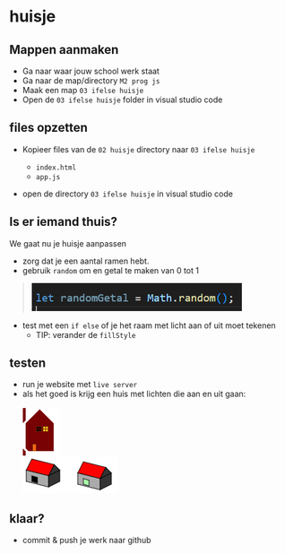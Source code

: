 # huisje

## Mappen aanmaken

- Ga naar waar jouw school werk staat
- Ga naar de map/directory `M2 prog js`
- Maak een map `03 ifelse huisje`
- Open de `03 ifelse huisje` folder in visual studio code


## files opzetten

- Kopieer files van de `02 huisje` directory naar `03 ifelse huisje`
    - `index.html`
    - `app.js`

- open de directory `03 ifelse huisje` in visual studio code


## Is er iemand thuis?

We gaat nu je huisje aanpassen
- zorg dat je een aantal ramen hebt.
- gebruik `random` om en getal te maken van 0 tot 1  
> ![](img/randomGetal.PNG)
- test met een `if else` of je het raam met licht aan of uit moet tekenen
    - TIP: verander de `fillStyle`

## testen

- run je website met `live server`
- als het goed is krijg een huis met lichten die aan en uit gaan:  
</br>![](img/lichtaanuit.PNG)
</br>![](img/lichten.PNG)

## klaar?

- commit & push je werk naar github
